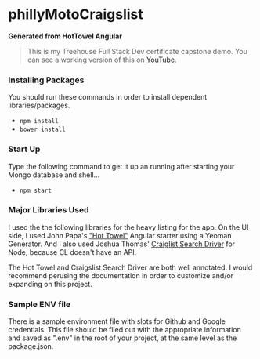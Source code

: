 # phillyMotoCraigslist

**Generated from HotTowel Angular**

>This is my Treehouse Full Stack Dev certificate capstone demo. You can see a working version of this on [YouTube](https://youtu.be/v0DUT5olGbk).

### Installing Packages
You should run these commands in order to install dependent libraries/packages.

 - `npm install`
 - `bower install`

### Start Up
Type the following command to get it up an running after starting your Mongo database and shell...

 - `npm start`

### Major Libraries Used
I used the the following libraries for the heavy listing for the app. On the UI side, I used John Papa's ["Hot Towel"](https://github.com/johnpapa/generator-hottowel) Angular starter using a Yeoman Generator. And I also used Joshua Thomas' [Craiglist Search Driver](https://www.npmjs.com/package/node-craigslist) for Node, because CL doesn't have an API.

The Hot Towel and Craigslist Search Driver are both well annotated. I would recommend perusing the documentation in order to customize and/or expanding on this project.

### Sample ENV file
There is a sample environment file with slots for Github and Google credentials. This file should be filed out with the appropriate information and saved as ".env" in the root of your project, at the same level as the package.json.
